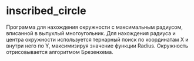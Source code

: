 # inscribed_circle

Программа для нахождения окружности с максимальным радиусом, вписанной в выпуклый многоугольник.
Для нахождения радиуса и центра окружности используется тернарный поиск по координатам X и внутри него по Y, максимизируя значение функции Radius.
Окружность отрисовывается алгоритмом Брезенхема.
